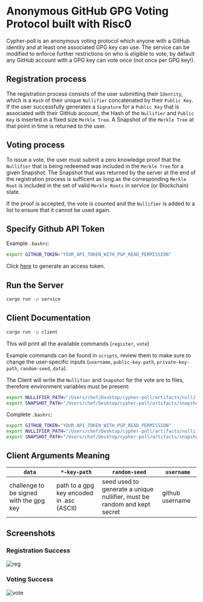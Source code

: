 # Anonymous GitHub GPG Voting Protocol built with Risc0
Cypher-poll is an anonymous voting protocol which anyone with a GitHub identity and at least one associated GPG key can use.
The service can be modified to enforce further restrictions on who is eligible to vote, by default any GitHub account with a GPG key can vote once (not once per GPG key!).

## Registration process
The registration process consists of the user submitting their `Identity`, which is a `Hash` of their unique `Nullifier` concatenated by their `Public Key`.
If the user successfully generates a `Signature` for a `Public Key` that is associated with their GitHub account, the Hash of the `Nullifier` and `Public Key` is inserted in a fixed size `Merkle Tree`. A Snapshot of the `Merkle Tree` at that point in time is returned to the user.

## Voting process
To issue a vote, the user must submit a zero knowledge proof that the `Nullifier` that is being redeemed was included in the `Merkle Tree` for a given Snapshot. The Snapshot that was returned by the server at the end of the registration process is sufficent as long as the corresponding `Merkle Root` is included in the set of valid `Merkle Roots` in service (or Blockchain) state.

If the proof is accepted, the vote is counted and the `Nullifier` is added to a list to ensure that it cannot be used again.

## Specify Github API Token
Example `.bashrc`:
```bash
export GITHUB_TOKEN="YOUR_API_TOKEN_WITH_PGP_READ_PERMISSION"
```
Click [here](https://github.com/settings/tokens) to generate an access token.

## Run the Server
```bash
cargo run -p service
```

## Client Documentation
```bash
cargo run -p client
```
This will print all the available commands (`register`, `vote`)

Example commands can be found in `scripts`, review them to make sure to change the user-specific inputs (`username`, `public-key-path`, `private-key-path`, `random-seed`, `data`). 

The Client will write the `Nullifier` and `Snapshot` for the vote are to files, therefore environment variables must be present:
```bash
export NULLIFIER_PATH="/Users/chef/Desktop/cypher-poll/artifacts/nullifier"
export SNAPSHOT_PATH="/Users/chef/Desktop/cypher-poll/artifacts/snapshot"
```

Complete `.bashrc`:
```bash
export GITHUB_TOKEN="YOUR_API_TOKEN_WITH_PGP_READ_PERMISSION"
export NULLIFIER_PATH="/Users/chef/Desktop/cypher-poll/artifacts/nullifier"
export SNAPSHOT_PATH="/Users/chef/Desktop/cypher-poll/artifacts/snapshot"
```

## Client Arguments Meaning

| `data` | `*-key-path` | `random-seed` | `username` |
| --- | --- | --- | --- |
| challenge to be signed with the gpg key | path to a gpg key encoded in .asc (ASCII) | seed used to generate a unique nullifier, must be random and kept secret | github username |

## Screenshots
### Registration Success
![reg](https://github.com/jonas089/cypher-poll/blob/master/assets/register.png)
### Voting Success
![vote](https://github.com/jonas089/cypher-poll/blob/master/assets/vote.png)
